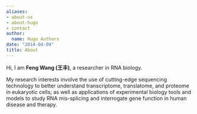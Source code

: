 ```yaml
---
aliases:
- about-us
- about-hugo
- contact
author:
  name: Hugo Authors
date: "2014-04-09"
title: About
---
```



Hi, I am **Feng Wang (王丰)**, a researcher in RNA biology.

My research interests involve the use of cutting-edge sequencing technology to better understand transcriptome, translatome, and proteome in eukaryotic cells; as well as applications of experimental biology tools and models to study RNA mis-splicing and interrogate gene function in human disease and therapy.


